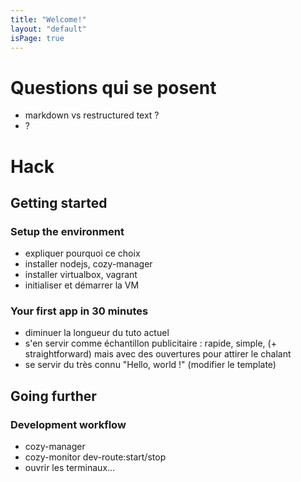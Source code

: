 ```yaml
---
title: "Welcome!"
layout: "default"
isPage: true
---
```


# Questions qui se posent
* markdown vs restructured text ?
* ?


# Hack
## Getting started
### Setup the environment
* expliquer pourquoi ce choix
* installer nodejs, cozy-manager
* installer virtualbox, vagrant
* initialiser et démarrer la VM

### Your first app in 30 minutes
* diminuer la longueur du tuto actuel
* s'en servir comme échantillon publicitaire : rapide, simple, (+ straightforward) mais avec des ouvertures pour attirer le chalant
* se servir du très connu "Hello, world !" (modifier le template)

## Going further
### Development workflow
* cozy-manager
* cozy-monitor dev-route:start/stop
* ouvrir les terminaux...

